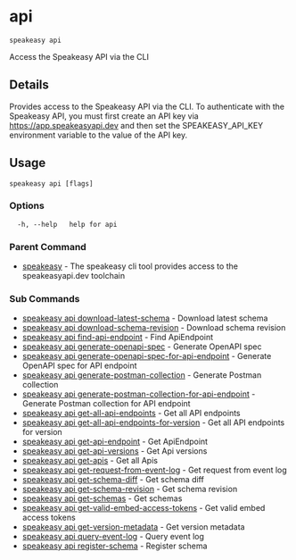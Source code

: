 # api  
`speakeasy api`  


Access the Speakeasy API via the CLI  

## Details

Provides access to the Speakeasy API via the CLI.
To authenticate with the Speakeasy API, you must first create an API key via https://app.speakeasyapi.dev
and then set the SPEAKEASY_API_KEY environment variable to the value of the API key.

## Usage

```
speakeasy api [flags]
```

### Options

```
  -h, --help   help for api
```

### Parent Command

* [speakeasy](../README.md)	 - The speakeasy cli tool provides access to the speakeasyapi.dev toolchain
### Sub Commands

* [speakeasy api download-latest-schema](download-latest-schema.md)	 - Download latest schema
* [speakeasy api download-schema-revision](download-schema-revision.md)	 - Download schema revision
* [speakeasy api find-api-endpoint](find-api-endpoint.md)	 - Find ApiEndpoint
* [speakeasy api generate-openapi-spec](generate-openapi-spec.md)	 - Generate OpenAPI spec
* [speakeasy api generate-openapi-spec-for-api-endpoint](generate-openapi-spec-for-api-endpoint.md)	 - Generate OpenAPI spec for API endpoint
* [speakeasy api generate-postman-collection](generate-postman-collection.md)	 - Generate Postman collection
* [speakeasy api generate-postman-collection-for-api-endpoint](generate-postman-collection-for-api-endpoint.md)	 - Generate Postman collection for API endpoint
* [speakeasy api get-all-api-endpoints](get-all-api-endpoints.md)	 - Get all API endpoints
* [speakeasy api get-all-api-endpoints-for-version](get-all-api-endpoints-for-version.md)	 - Get all API endpoints for version
* [speakeasy api get-api-endpoint](get-api-endpoint.md)	 - Get ApiEndpoint
* [speakeasy api get-api-versions](get-api-versions.md)	 - Get Api versions
* [speakeasy api get-apis](get-apis.md)	 - Get all Apis
* [speakeasy api get-request-from-event-log](get-request-from-event-log.md)	 - Get request from event log
* [speakeasy api get-schema-diff](get-schema-diff.md)	 - Get schema diff
* [speakeasy api get-schema-revision](get-schema-revision.md)	 - Get schema revision
* [speakeasy api get-schemas](get-schemas.md)	 - Get schemas
* [speakeasy api get-valid-embed-access-tokens](get-valid-embed-access-tokens.md)	 - Get valid embed access tokens
* [speakeasy api get-version-metadata](get-version-metadata.md)	 - Get version metadata
* [speakeasy api query-event-log](query-event-log.md)	 - Query event log
* [speakeasy api register-schema](register-schema.md)	 - Register schema
